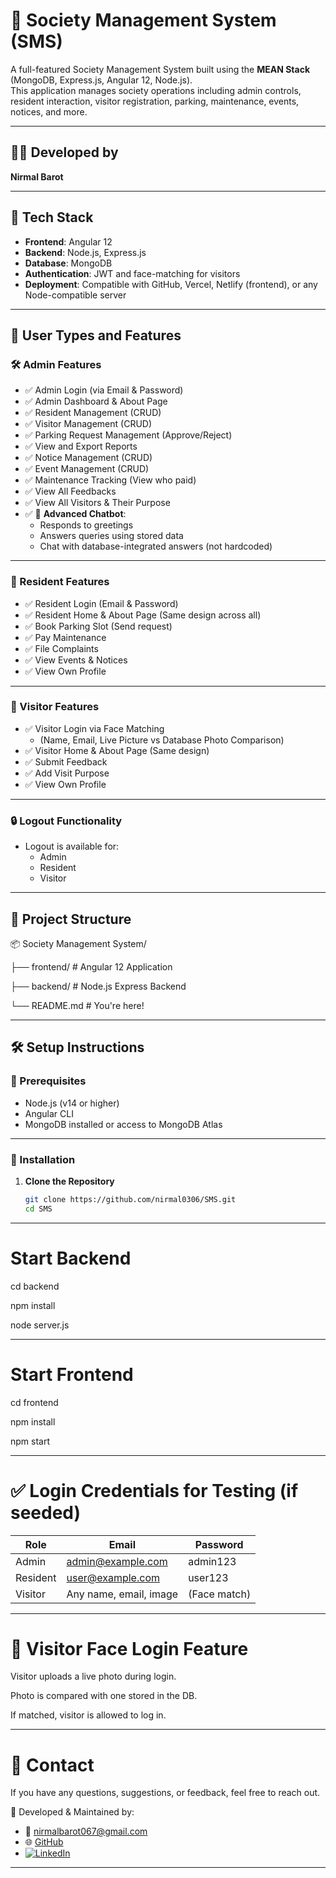 # 🏢 Society Management System (SMS)

A full-featured Society Management System built using the **MEAN Stack** (MongoDB, Express.js, Angular 12, Node.js).  
This application manages society operations including admin controls, resident interaction, visitor registration, parking, maintenance, events, notices, and more.

---

## 👨‍💻 Developed by

**Nirmal Barot**

---
## 🚀 Tech Stack

- **Frontend**: Angular 12  
- **Backend**: Node.js, Express.js  
- **Database**: MongoDB  
- **Authentication**: JWT and face-matching for visitors  
- **Deployment**: Compatible with GitHub, Vercel, Netlify (frontend), or any Node-compatible server

---

## 🔐 User Types and Features

### 🛠️ Admin Features

- ✅ Admin Login (via Email & Password)
- ✅ Admin Dashboard & About Page
- ✅ Resident Management (CRUD)
- ✅ Visitor Management (CRUD)
- ✅ Parking Request Management (Approve/Reject)
- ✅ View and Export Reports
- ✅ Notice Management (CRUD)
- ✅ Event Management (CRUD)
- ✅ Maintenance Tracking (View who paid)
- ✅ View All Feedbacks
- ✅ View All Visitors & Their Purpose
- ✅ 🤖 **Advanced Chatbot**:
  - Responds to greetings
  - Answers queries using stored data
  - Chat with database-integrated answers (not hardcoded)

---

### 🧍 Resident Features

- ✅ Resident Login (Email & Password)
- ✅ Resident Home & About Page (Same design across all)
- ✅ Book Parking Slot (Send request)
- ✅ Pay Maintenance
- ✅ File Complaints
- ✅ View Events & Notices
- ✅ View Own Profile

---

### 🚶 Visitor Features

- ✅ Visitor Login via Face Matching
  - (Name, Email, Live Picture vs Database Photo Comparison)
- ✅ Visitor Home & About Page (Same design)
- ✅ Submit Feedback
- ✅ Add Visit Purpose
- ✅ View Own Profile

---

### 🔒 Logout Functionality

- Logout is available for:
  - Admin
  - Resident
  - Visitor

---

## 📁 Project Structure

📦 Society Management System/

├── frontend/ # Angular 12 Application

├── backend/ # Node.js Express Backend

└── README.md # You're here!


---

## 🛠️ Setup Instructions

### 📌 Prerequisites

- Node.js (v14 or higher)
- Angular CLI
- MongoDB installed or access to MongoDB Atlas

---

### 🔧 Installation

1. **Clone the Repository**  
   ```bash
   git clone https://github.com/nirmal0306/SMS.git
   cd SMS

---
# Start Backend

cd backend

npm install

node server.js

---

# Start Frontend

cd frontend

npm install

npm start

---


# ✅ Login Credentials for Testing (if seeded)
| Role     | Email                                         | Password     |
| -------- | --------------------------------------------- | ------------ |
| Admin    | [admin@example.com](mailto:admin@example.com) | admin123     |
| Resident | [user@example.com](mailto:user@example.com)   | user123      |
| Visitor  | Any name, email, image                        | (Face match) |

---

# 📸 Visitor Face Login Feature
Visitor uploads a live photo during login.

Photo is compared with one stored in the DB.

If matched, visitor is allowed to log in.

---

# 📩 Contact
If you have any questions, suggestions, or feedback, feel free to reach out.

📛 Developed & Maintained by:

- 📧 [nirmalbarot067@gmail.com](mailto:nirmalbarot067@gmail.com)  
- 🌐 [GitHub](https://github.com/nirmal0306)  
- [![LinkedIn](https://img.shields.io/badge/LinkedIn-blue?style=flat&logo=linkedin&logoColor=white)](https://www.linkedin.com/in/nirmal-barot-0b4356254/)

---
